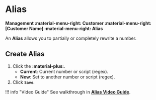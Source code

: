 # Alias
**Management :material-menu-right: Customer :material-menu-right: [Customer Name] :material-menu-right: Alias**

An **Alias** allows you to partially or completely rewrite a number. 

## Create Alias

1. Click the **:material-plus:**.
    + **Current**: Current number or script (regex).
    + **New**: Set to another number or script (regex).
2. Click **`Save`**.


!!! info "Video Guide"
    See walkthrough in [**Alias Video Guide**](https://docs.connexcs.com/video-guide/#aliases). 
